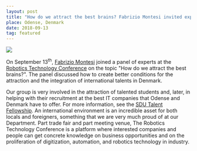 ```yaml
---
layout: post
title: "How do we attract the best brains? Fabrizio Montesi invited expert at Robotics Technology Conference"
place: Odense, Denmark
date: 2018-09-13
tag: featured
---
```


<img class="img-fluid mx-auto d-block" src="/images/posts/r-18.jpg">

On September 13<sup>th</sup>, [Fabrizio Montesi](/people.html#fm) joined a panel of experts at the [Robotics Technology Conference](https://robotmesse.dk/en/) on the topic "How do we attract the best brains?". The panel discussed how to create better conditions
for the attraction and the integration of international talents in Denmark.

<!--more-->

Our group is very involved in the attraction of talented students and, later, in helping
with their recruitment at the best IT companies that Odense and Denmark have to offer.
For more information, see the [SDU Talent Fellowship](https://sdu.dk/en/stf).
An international environment is an incredible asset for both locals and foreigners, something
that we are very much proud of at our Department.
Part trade fair and part meeting venue, The Robotics Technology Conference is a platform where interested companies and people can get concrete knowledge on business opportunities and on the proliferation of digitization, automation, and robotics technology in industry.
